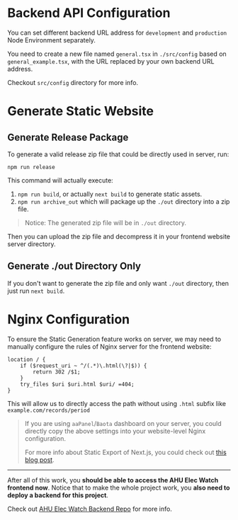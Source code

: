 # Backend API Configuration

You can set different backend URL address for `development` and `production` Node Environment separately.

You need to create a new file named `general.tsx` in `./src/config` based on `general_example.tsx`, with the URL
replaced by your own backend URL address.

Checkout `src/config` directory for more info.

# Generate Static Website

## Generate Release Package

To generate a valid release zip file that could be directly used in server, run:

```shell
npm run release
```

This command will actually execute:

1. `npm run build`, or actually `next build` to generate static assets.
2. `npm run archive_out` which will package up the `./out` directory into a zip file.

> Notice: The generated zip file will be in `./out` directory.

Then you can upload the zip file and decompress it in your frontend website server directory.

## Generate ./out Directory Only

If you don't want to generate the zip file and only want `./out` directory, then just run `next build`.

# Nginx Configuration

To ensure the Static Generation feature works on server, we may need to manually configure the rules of Nginx server for
the frontend website:

```
location / {
    if ($request_uri ~ ^/(.*)\.html(\?|$)) {
        return 302 /$1;
    }
    try_files $uri $uri.html $uri/ =404;
}
```

This will allow us to directly access the path without using `.html` subfix like `example.com/records/period`

> If you are using `aaPanel`/`Baota` dashboard on your server, you could directly copy the above settings into your website-level Nginx configuration.
>
> For more info about Static Export of Next.js, you could check out [this blog post](https://code.nfblogs.com/archives/next_js_static_export.html).

-----

After all of this work, you **should be able to access the AHU Elec Watch frontend now**. Notice that to make the whole
project work, you **also need to deploy a backend for this project**.

Check out [AHU Elec Watch Backend Repo](https://github.com/nfnfgo/ahu_elec_watch_backend) for more info.